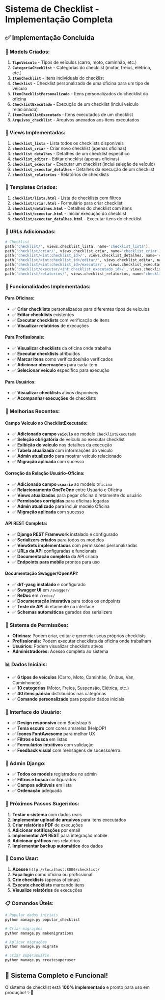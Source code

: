 # Sistema de Checklist - Implementação Completa

## ✅ **Implementação Concluída**

### **🎯 Models Criados:**

1. **`TipoVeiculo`** - Tipos de veículos (carro, moto, caminhão, etc.)
2. **`CategoriaChecklist`** - Categorias do checklist (motor, freios, elétrica, etc.)
3. **`ItemChecklist`** - Itens individuais do checklist
4. **`Checklist`** - Checklist personalizado de uma oficina para um tipo de veículo
5. **`ItemChecklistPersonalizado`** - Itens personalizados do checklist da oficina
6. **`ChecklistExecutado`** - Execução de um checklist (inclui veículo relacionado)
7. **`ItemChecklistExecutado`** - Itens executados de um checklist
8. **`Arquivos_checklist`** - Arquivos anexados aos itens executados

### **🔧 Views Implementadas:**

1. **`checklist_lista`** - Lista todos os checklists disponíveis
2. **`checklist_criar`** - Criar novo checklist (apenas oficinas)
3. **`checklist_detalhes`** - Detalhes de um checklist específico
4. **`checklist_editar`** - Editar checklist (apenas oficinas)
5. **`checklist_executar`** - Executar um checklist (inclui seleção de veículo)
6. **`checklist_executar_detalhes`** - Detalhes da execução de um checklist
7. **`checklist_relatorios`** - Relatórios de checklists

### **🎨 Templates Criados:**

1. **`checklist/lista.html`** - Lista de checklists com filtros
2. **`checklist/criar.html`** - Formulário para criar checklist
3. **`checklist/detalhes.html`** - Detalhes do checklist com itens
4. **`checklist/executar.html`** - Iniciar execução do checklist
5. **`checklist/executar_detalhes.html`** - Executar itens do checklist

### **🔗 URLs Adicionadas:**

```python
# Checklist
path('checklist/', views.checklist_lista, name='checklist_lista'),
path('checklist/criar/', views.checklist_criar, name='checklist_criar'),
path('checklist/<int:checklist_id>/', views.checklist_detalhes, name='checklist_detalhes'),
path('checklist/<int:checklist_id>/editar/', views.checklist_editar, name='checklist_editar'),
path('checklist/<int:checklist_id>/executar/', views.checklist_executar, name='checklist_executar'),
path('checklist/executar/<int:checklist_executado_id>/', views.checklist_executar_detalhes, name='checklist_executar_detalhes'),
path('checklist/relatorios/', views.checklist_relatorios, name='checklist_relatorios'),
```

### **🎯 Funcionalidades Implementadas:**

#### **Para Oficinas:**
- ✅ **Criar checklists** personalizados para diferentes tipos de veículos
- ✅ **Editar checklists** existentes
- ✅ **Executar checklists** com verificação de itens
- ✅ **Visualizar relatórios** de execuções

#### **Para Profissionais:**
- ✅ **Visualizar checklists** da oficina onde trabalha
- ✅ **Executar checklists** atribuídos
- ✅ **Marcar itens** como verificados/não verificados
- ✅ **Adicionar observações** para cada item
- ✅ **Selecionar veículo** específico para execução

#### **Para Usuários:**
- ✅ **Visualizar checklists** ativos disponíveis
- ✅ **Acompanhar execuções** de checklists

### **🔧 Melhorias Recentes:**

#### **Campo Veículo no ChecklistExecutado:**
- ✅ **Adicionado campo `veiculo`** ao modelo `ChecklistExecutado`
- ✅ **Seleção obrigatória** de veículo ao executar checklist
- ✅ **Exibição do veículo** nos detalhes da execução
- ✅ **Tabela atualizada** com informações do veículo
- ✅ **Admin atualizado** para mostrar veículo relacionado
- ✅ **Migração aplicada** com sucesso

#### **Correção da Relação Usuário-Oficina:**
- ✅ **Adicionado campo `usuario`** ao modelo `Oficina`
- ✅ **Relacionamento OneToOne** entre Usuario e Oficina
- ✅ **Views atualizadas** para pegar oficina diretamente do usuário
- ✅ **Permissões corrigidas** para oficinas logadas
- ✅ **Admin atualizado** para incluir modelo Oficina
- ✅ **Migração aplicada** com sucesso

#### **API REST Completa:**
- ✅ **Django REST Framework** instalado e configurado
- ✅ **Serializers criados** para todos os modelos
- ✅ **ViewSets implementados** com permissões personalizadas
- ✅ **URLs da API** configuradas e funcionais
- ✅ **Documentação completa** da API criada
- ✅ **Endpoints para mobile** prontos para uso

#### **Documentação Swagger/OpenAPI:**
- ✅ **drf-yasg instalado** e configurado
- ✅ **Swagger UI** em `/swagger/`
- ✅ **ReDoc** em `/redoc/`
- ✅ **Documentação interativa** para todos os endpoints
- ✅ **Teste de API** diretamente na interface
- ✅ **Schemas automáticos** gerados dos serializers

### **🔐 Sistema de Permissões:**

- **Oficinas:** Podem criar, editar e gerenciar seus próprios checklists
- **Profissionais:** Podem executar checklists da oficina onde trabalham
- **Usuários:** Podem visualizar checklists ativos
- **Administradores:** Acesso completo ao sistema

### **📊 Dados Iniciais:**

- ✅ **6 tipos de veículos** (Carro, Moto, Caminhão, Ônibus, Van, Caminhonete)
- ✅ **10 categorias** (Motor, Freios, Suspensão, Elétrica, etc.)
- ✅ **40 itens padrão** distribuídos nas categorias
- ✅ **Comando personalizado** para popular dados iniciais

### **🎨 Interface do Usuário:**

- ✅ **Design responsivo** com Bootstrap 5
- ✅ **Tema escuro** com cores amarelas (HelpOP)
- ✅ **Ícones FontAwesome** para melhor UX
- ✅ **Filtros e busca** em listas
- ✅ **Formulários intuitivos** com validação
- ✅ **Feedback visual** com mensagens de sucesso/erro

### **🔧 Admin Django:**

- ✅ **Todos os models** registrados no admin
- ✅ **Filtros e busca** configurados
- ✅ **Campos editáveis** em lista
- ✅ **Ordenação** adequada

### **🚀 Próximos Passos Sugeridos:**

1. **Testar o sistema** com dados reais
2. **Implementar upload de arquivos** para itens executados
3. **Criar relatórios PDF** de execuções
4. **Adicionar notificações** por email
5. **Implementar API REST** para integração mobile
6. **Adicionar gráficos** nos relatórios
7. **Implementar backup automático** dos dados

### **🎯 Como Usar:**

1. **Acesse** `http://localhost:8000/checklist/`
2. **Faça login** como oficina ou profissional
3. **Crie checklists** (apenas oficinas)
4. **Execute checklists** marcando itens
5. **Visualize relatórios** de execuções

### **📋 Comandos Úteis:**

```bash
# Popular dados iniciais
python manage.py popular_checklist

# Criar migrações
python manage.py makemigrations

# Aplicar migrações
python manage.py migrate

# Criar superusuário
python manage.py createsuperuser
```

## **🎉 Sistema Completo e Funcional!**

O sistema de checklist está **100% implementado** e pronto para uso em produção! ✨🚀 